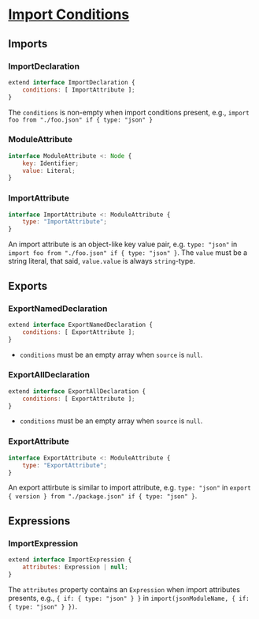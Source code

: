 # [Import Conditions][proposal-import-conditions]

## Imports

### ImportDeclaration

```js
extend interface ImportDeclaration {
    conditions: [ ImportAttribute ];
}
```

The `conditions` is non-empty when import conditions present, e.g., `import foo from "./foo.json" if { type: "json" }`

### ModuleAttribute

```js
interface ModuleAttribute <: Node {
    key: Identifier;
    value: Literal;
}
```

### ImportAttribute

```js
interface ImportAttribute <: ModuleAttribute {
    type: "ImportAttribute";
}
```

An import attribute is an object-like key value pair, e.g. `type: "json"` in `import foo from "./foo.json" if { type: "json" }`. The `value` must be a string literal, that said, `value.value` is always `string`-type.

## Exports

### ExportNamedDeclaration

```js
extend interface ExportNamedDeclaration {
    conditions: [ ExportAttribute ];
}
```
- `conditions` must be an empty array when `source` is `null`.

### ExportAllDeclaration

```js
extend interface ExportAllDeclaration {
    conditions: [ ExportAttribute ];
}
```
- `conditions` must be an empty array when `source` is `null`.

### ExportAttribute

```js
interface ExportAttribute <: ModuleAttribute {
    type: "ExportAttribute";
}
```

An export attirbute is similar to import attribute, e.g. `type: "json"` in `export { version } from "./package.json" if { type: "json" }`.

## Expressions

### ImportExpression

```js
extend interface ImportExpression {
    attributes: Expression | null;
}
```

The `attributes` property contains an `Expression` when import attributes presents, e.g., `{ if: { type: "json" } }` in `import(jsonModuleName, { if: { type: "json" } })`.

[proposal-import-conditions]: https://github.com/tc39/proposal-import-conditions

